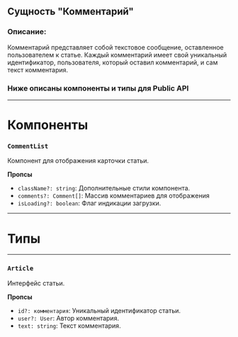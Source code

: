 ## Сущность "Комментарий"

### Описание:
Комментарий представляет собой текстовое сообщение, оставленное пользователем к статье. Каждый комментарий имеет свой уникальный идентификатор, пользователя, который оставил комментарий, и сам текст комментария.

### Ниже описаны компоненты и типы для Public API

---
# Компоненты

### `CommentList`

Компонент для отображения карточки статьи.

**Пропсы**

- `className?: string`: Дополнительные стили компонента.
- `comments?: Comment[]`: Массив комментариев для отображения
- `isLoading?: boolean`: Флаг индикации загрузки.

---

# Типы

---

### `Article`

Интерфейс статьи.

**Пропсы**

- `id?: комментария`: Уникальный идентификатор статьи.
- `user?: User`: Автор комментария.
- `text: string`: Текст комментария.
